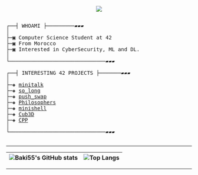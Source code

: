 </p>
<p align="center">  
<img src ="https://badge.mediaplus.ma/darkblue/bkhatib?1337Badge=off&UM6P=off">
</p>

<pre>

┌──┤ WHOAMI ├─────────▰▰▰
│
├─▣ Computer Science Student at 42
├─▣ From Morocco
├─▣ Interested in CyberSecurity, ML and DL.
│
└───────────────────────────────▰▰▰

┌──┤ INTERESTING 42 PROJECTS ├───────▰▰▰
│
├─◈ <a href="https://github.com/Baki55/minitalk">minitalk</a>
├─◈ <a href="https://github.com/Baki55/so_long">so_long</a>
├─◈ <a href="https://github.com/Baki55/push_swap">push_swap</a>
├─◈ <a href="https://github.com/Baki55/philosophers">Philosophers</a>
├─◈ <a href="https://github.com/Baki55/minishell">minishell</a>
├─◈ <a href="https://github.com/Baki55/cub3d">Cub3D</a>
├─◈ <a href="https://github.com/Baki55/cpp">CPP</a>
│
└───────────────────────────────▰▰▰

</pre>

---------------
| ![Baki55's GitHub stats](https://github-readme-stats.vercel.app/api?username=Baki55&count_private=true&theme=dark) | ![Top Langs](https://github-readme-stats.vercel.app/api/top-langs/?username=Baki55&theme=dark&layout=compact) |
|:-:|:-:|

---------------
